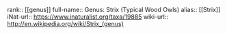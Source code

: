 

rank:: [[genus]]
full-name:: Genus: Strix (Typical Wood Owls)
alias:: [[Strix]]
iNat-url:: https://www.inaturalist.org/taxa/19885
wiki-url:: http://en.wikipedia.org/wiki/Strix_(genus)